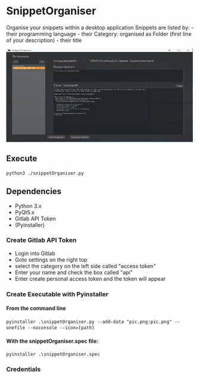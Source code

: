 # SnippetOrganiser
Organise your snippets within a desktop application
Snippets are listed by:
    - their programming language
    - their Category: organised as Folder (first line of your description)
    - their title

<img src="./static/usage.png" width="500" height="250">

## Execute
```
python3 ./snippetOrganiser.py
```

## Dependencies
* Python 3.x
* PyQt5.x
* Gitlab API Token
* (Pyinstaller)


### Create Gitlab API Token
* Login into Gitlab
* Goto settings on the right top
* select the category on the left side called "access token"
* Enter your name and check the box called "api"
* Enter create personal access token and the token will appear


### Create Executable with Pyinstaller
#### From the command line
```
pyinstaller .\snippetOrganiser.py --add-data "pic.png:pic.png" --onefile --noconsole --icon=[path]
```
#### With the snippetOrganiser.spec file:
```
pyinstaller .\snippetOrganiser.spec
```
### Credentials
